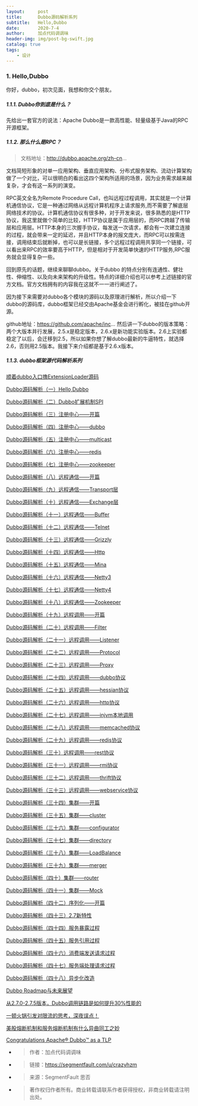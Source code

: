 ```yaml
---
layout:     post
title:      Dubbo源码解析系列
subtitle:   Hello,Dubbo
date:       2020-7-4
author:     加点代码调调味
header-img: img/post-bg-swift.jpg
catalog: true
tags:
    - 设计
---
```


### 1. Hello,Dubbo
你好，dubbo，初次见面，我想和你交个朋友。

##### 1.1.1. Dubbo你到底是什么？
先给出一套官方的说法：Apache Dubbo是一款高性能、轻量级基于Java的RPC开源框架。

##### 1.1.2. 那么什么是RPC？
> 文档地址：http://dubbo.apache.org/zh-cn...

文档简短形象的对单一应用架构、垂直应用架构、分布式服务架构、流动计算架构做了一个对比，可以很明白的看出这四个架构所适用的场景，因为业务需求越来越复杂，才会有这一系列的演变。

RPC英文全名为Remote Procedure Call，也叫远程过程调用，其实就是一个计算机通信协议，它是一种通过网络从远程计算机程序上请求服务,而不需要了解底层网络技术的协议。计算机通信协议有很多种，对于开发来说，很多熟悉的是HTTP协议，我这里就做个简单的比较，HTTP协议是属于应用层的，而RPC跨越了传输层和应用层。HTTP本身的三次握手协议，每发送一次请求，都会有一次建立连接的过程，就会带来一定的延迟，并且HTTP本身的报文庞大，而RPC可以按需连接，调用结束后就断掉，也可以是长链接，多个远程过程调用共享同一个链接，可以看出来RPC的效率要高于HTTP，但是相对于开发简单快速的HTTP服务,RPC服务就会显得复杂一些。

回到原先的话题，继续来聊聊dubbo。关于dubbo 的特点分别有连通性、健壮性、伸缩性、以及向未来架构的升级性。特点的详细介绍也可以参考上述链接的官方文档。官方文档拥有的内容我在这就不一一进行阐述了。

因为接下来需要对dubbo各个模块的源码以及原理进行解析，所以介绍一下dubbo的源码库，dubbo框架已经交由Apache基金会进行孵化，被挂在github开源。

github地址：https://github.com/apache/inc...
然后讲一下dubbo的版本策略：两个大版本并行发展，2.5.x是稳定版本，2.6.x是新功能实验版本。2.6上实验都稳定了以后，会迁移到2.5，所以如果你想了解dubbo最新的牛逼特性，就选择2.6，否则用2.5版本。我接下来介绍都是基于2.6.x版本。

##### 1.1.3. dubbo框架源代码解析系列

[顺着dubbo入口撸ExtensionLoader源码](https://www.jianshu.com/p/2f4eeb8ef93a)

[Dubbo源码解析（一）Hello,Dubbo](https://segmentfault.com/a/1190000016741532)

[Dubbo源码解析（二）Dubbo扩展机制SPI](https://segmentfault.com/a/1190000016842868)

[Dubbo源码解析（三）注册中心——开篇](https://segmentfault.com/a/1190000016905715)

[Dubbo源码解析（四）注册中心——dubbo](https://segmentfault.com/a/1190000016921721)

[Dubbo源码解析（五）注册中心——multicast](https://segmentfault.com/a/1190000016970061)

[Dubbo源码解析（六）注册中心——redis](https://segmentfault.com/a/1190000017062594)

[Dubbo源码解析（七）注册中心——zookeeper](https://segmentfault.com/a/1190000017132620)

[Dubbo源码解析（八）远程通信——开篇](https://segmentfault.com/a/1190000017274525)

[Dubbo源码解析（九）远程通信——Transport层](https://segmentfault.com/a/1190000017390253)

[Dubbo源码解析（十）远程通信——Exchange层](https://segmentfault.com/a/1190000017467343)

[Dubbo源码解析（十一）远程通信——Buffer](https://segmentfault.com/a/1190000017483889)

[Dubbo源码解析（十二）远程通信——Telnet](https://segmentfault.com/a/1190000017485091)

[Dubbo源码解析（十三）远程通信——Grizzly](https://segmentfault.com/a/1190000017496988)

[Dubbo源码解析（十四）远程通信——Http](https://segmentfault.com/a/1190000017508549)

[Dubbo源码解析（十五）远程通信——Mina](https://segmentfault.com/a/1190000017519378)

[Dubbo源码解析（十六）远程通信——Netty3](https://segmentfault.com/a/1190000017530167)

[Dubbo源码解析（十七）远程通信——Netty4](https://segmentfault.com/a/1190000017553202)

[Dubbo源码解析（十八）远程通信——Zookeeper](https://segmentfault.com/a/1190000017565522)

[Dubbo源码解析（十九）远程调用——开篇](https://segmentfault.com/a/1190000017787521)

[Dubbo源码解析（二十）远程调用——Filter](https://segmentfault.com/a/1190000017815616)

[Dubbo源码解析（二十一）远程调用——Listener](https://segmentfault.com/a/1190000017827073)

[Dubbo源码解析（二十二）远程调用——Protocol](https://segmentfault.com/a/1190000017854954)

[Dubbo源码解析（二十三）远程调用——Proxy](https://segmentfault.com/a/1190000017892690)

[Dubbo源码解析（二十四）远程调用——dubbo协议](https://segmentfault.com/a/1190000017973639)

[Dubbo源码解析（二十五）远程调用——hessian协议](https://segmentfault.com/a/1190000017998711)

[Dubbo源码解析（二十六）远程调用——http协议](https://segmentfault.com/a/1190000018002784)

[Dubbo源码解析（二十七）远程调用——injvm本地调用](https://segmentfault.com/a/1190000018016406)

[Dubbo源码解析（二十八）远程调用——memcached协议](https://segmentfault.com/a/1190000018034217)

[Dubbo源码解析（二十九）远程调用——redis协议](https://segmentfault.com/a/1190000018045851)

[Dubbo源码解析（三十）远程调用——rest协议](https://segmentfault.com/a/1190000018054361)

[Dubbo源码解析（三十一）远程调用——rmi协议](https://segmentfault.com/a/1190000018098414)

[Dubbo源码解析（三十二）远程调用——thrift协议](https://segmentfault.com/a/1190000018070746)

[Dubbo源码解析（三十三）远程调用——webservice协议](https://segmentfault.com/a/1190000018079811)

[Dubbo源码解析（三十四）集群——开篇](https://segmentfault.com/a/1190000018088905)

[Dubbo源码解析（三十五）集群——cluster](https://segmentfault.com/a/1190000018099552)

[Dubbo源码解析（三十六）集群——configurator](https://segmentfault.com/a/1190000018100997)

[Dubbo源码解析（三十七）集群——directory](https://segmentfault.com/a/1190000018102784)

[Dubbo源码解析（三十八）集群——LoadBalance](https://segmentfault.com/a/1190000018105767)

[Dubbo源码解析（三十九）集群——merger](https://segmentfault.com/a/1190000018121914)

[Dubbo源码解析（四十）集群——router](https://segmentfault.com/a/1190000018141200)

[Dubbo源码解析（四十一）集群——Mock](https://segmentfault.com/a/1190000018154297)

[Dubbo源码解析（四十二）序列化——开篇](https://segmentfault.com/a/1190000018505481)

[Dubbo源码解析（四十三）2.7新特性](https://segmentfault.com/a/1190000018657457)

[Dubbo源码解析（四十四）服务暴露过程](https://segmentfault.com/a/1190000018953699)

[Dubbo源码解析（四十五）服务引用过程](https://segmentfault.com/a/1190000018999555)

[Dubbo源码解析（四十六）消费端发送请求过程](https://segmentfault.com/a/1190000019387309)

[Dubbo源码解析（四十七）服务端处理请求过程](https://segmentfault.com/a/1190000019420778)

[Dubbo源码解析（四十八）异步化改造](https://segmentfault.com/a/1190000019960031)

[Dubbo Roadmap与未来展望](https://segmentfault.com/a/1190000021821028)

[从2.7.0-2.7.5版本，Dubbo调用链路是如何提升30%性能的](https://segmentfault.com/a/1190000021886082)

[一顿火锅引发对限流的思考，深夜误点！](https://segmentfault.com/a/1190000021940066)

[美股熔断机制和服务熔断机制有什么异曲同工之妙](https://segmentfault.com/a/1190000021973914)

[Congratulations Apache® Dubbo™ as a TLP](https://segmentfault.com/a/1190000019245932)


- > 作者：加点代码调调味
- >链接：https://segmentfault.com/u/crazyhzm
- >来源：SegmentFault 思否
- >著作权归作者所有。商业转载请联系作者获得授权，非商业转载请注明出处。




